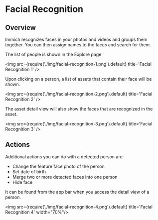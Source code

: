 # Facial Recognition

## Overview

Immich recognizes faces in your photos and videos and groups them together. You can then assign names to the faces and search for them.

The list of people is shown in the Explore page.

<img src={require('./img/facial-recognition-1.png').default} title='Facial Recognition 1' />

Upon clicking on a person, a list of assets that contain their face will be shown.

<img src={require('./img/facial-recognition-2.png').default} title='Facial Recognition 2' />

The asset detail view will also show the faces that are recognized in the asset.

<img src={require('./img/facial-recognition-3.png').default} title='Facial Recognition 3' />

## Actions

Additional actions you can do with a detected person are:

- Change the feature face photo of the person
- Set date of birth
- Merge two or more detected faces into one person
- Hide face

It can be found from the app bar when you access the detail view of a person.

<img src={require('./img/facial-recognition-4.png').default} title='Facial Recognition 4' width="70%"/>
